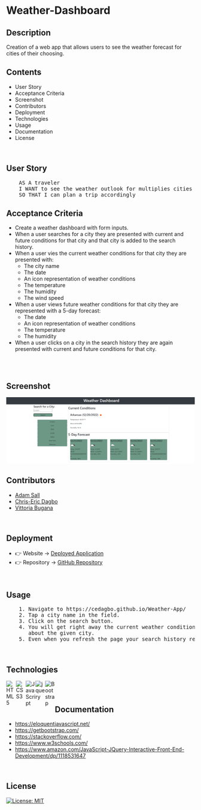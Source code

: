 # Weather-Dashboard

## Description
Creation of a web app that allows users to see the weather forecast for cities of their choosing.

## Contents
* User Story
* Acceptance Criteria
* Screenshot
* Contributors
* Deployment
* Technologies
* Usage
* Documentation
* License

<br />

## User Story
<pre>
    AS A traveler
    I WANT to see the weather outlook for multiplies cities
    SO THAT I can plan a trip accordingly
</pre>

## Acceptance Criteria
* Create a weather dashboard with form inputs.
* When a user searches for a city they are presented with current and future conditions for that city and that city is added to the search history.
* When a user vies the current weather conditions for that city they are presented with:
    * The city name
    * The date
    * An icon representation of weather conditions
    * The temperature
    * The humidity
    * The wind speed
* When a user views future weather conditions for that city they are represented with a 5-day forecast:
    * The date
    * An icon representation of weather conditions
    * The temperature
    * The humidity
* When a user clicks on a city in the search history they are again presented with current and future conditions for that city.
<br />
<br />

## Screenshot
<img src="./images/Weather-Dashboard_screenshot.png">
<br />

## Contributors
* <a href="https://github.com/Kaiyfa">Adam Sall</a>
* <a href="https://github.com/cedagbo">Chris-Eric Dagbo</a>
* <a href="https://github.com/vbugana">Vittoria Bugana</a>

<br />

## Deployment
* 👉 Website → <a href="https://cedagbo.github.io/Weather-App/">Deployed Application</a>
* 👉 Repository → <a href="https://github.com/cedagbo/Weather-Dashboard"> GitHub Repository </a>
<br />

## Usage
<pre>
    1. Navigate to <a>https://cedagbo.github.io/Weather-App/ </a>
    2. Tap a city name in the field.
    3. Click on the search button.
    4. You will get right away the current weather conditions and the 5-day forecast 
       about the given city.
    5. Even when you refresh the page your search history remains available on the deployed application.
</pre>
<br />

## Technologies
<img align="left" alt="HTML5" width="26px" src="https://cdn.jsdelivr.net/gh/devicons/devicon/icons/html5/html5-plain-wordmark.svg" />
<img align="left" alt="CSS3" width="26px" src="https://cdn.jsdelivr.net/gh/devicons/devicon/icons/css3/css3-plain-wordmark.svg" />
<img align="left" alt="JavaScript" width="26px" src="https://cdn.jsdelivr.net/gh/devicons/devicon/icons/javascript/javascript-original.svg" />
<img align="left" alt="jquery" width="26px" src="https://cdn.jsdelivr.net/gh/devicons/devicon/icons/jquery/jquery-plain-wordmark.svg" />
<img align="left" alt="Bootstrap" width="26px" src="https://cdn.jsdelivr.net/gh/devicons/devicon/icons/bootstrap/bootstrap-original-wordmark.svg" />
<br />

<br />

##


## Documentation
* https://eloquentjavascript.net/
* https://getbootstrap.com/
* https://stackoverflow.com/
* https://www.w3schools.com/
* https://www.amazon.com/JavaScript-JQuery-Interactive-Front-End-Development/dp/1118531647

<br />

## License
[![License: MIT](https://img.shields.io/badge/License-MIT-yellow.svg)](https://github.com/siennameow/Weather-Dashboard/blob/main/LICENSE)